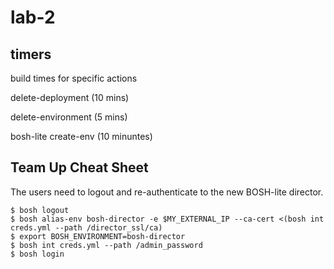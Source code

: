 # lab-2

## timers

build times for specific actions

delete-deployment (10 mins)

delete-environment (5 mins)

bosh-lite create-env (10 minuntes)


## Team Up Cheat Sheet

The users need to logout and re-authenticate to the new BOSH-lite director.

```
$ bosh logout
$ bosh alias-env bosh-director -e $MY_EXTERNAL_IP --ca-cert <(bosh int creds.yml --path /director_ssl/ca)
$ export BOSH_ENVIRONMENT=bosh-director
$ bosh int creds.yml --path /admin_password
$ bosh login
```
